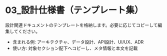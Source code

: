 # 03\_設計仕様書（テンプレート集）

設計関連ドキュメントのテンプレートを格納します。必要に応じてコピーして編集してください。

- 含まれる例: アーキテクチャ、データ設計、API設計、UI/UX、ADR
- 使い方: 対象セクション配下へコピーし、メタ情報と本文を記載
